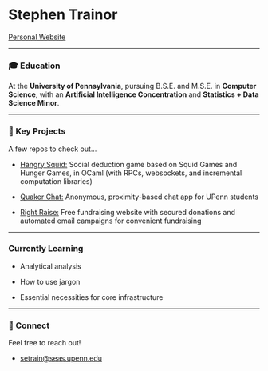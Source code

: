# Stephen Trainor
[Personal Website](https://osteriastefano.vercel.app/)

---

### 🎓 Education

At the **University of Pennsylvania**, pursuing B.S.E. and M.S.E. in **Computer Science**, with an **Artificial Intelligence Concentration** and **Statistics + Data Science Minor**.

---

### 🚀 Key Projects

A few repos to check out...

* [Hangry Squid:](https://github.com/fahimmehraj/hangry-squid) Social deduction game based on Squid Games and Hunger Games, in OCaml (with RPCs, websockets, and incremental computation libraries)

* [Quaker Chat:](https://github.com/StephenTrainor/dp-hacks-frontend) Anonymous, proximity-based chat app for UPenn students

* [Right Raise:](https://github.com/StephenTrainor/rightraise) Free fundraising website with secured donations and automated email campaigns for convenient fundraising

---

### Currently Learning

* Analytical analysis

* How to use jargon

* Essential necessities for core infrastructure

---

### 🤝 Connect

Feel free to reach out!

* setrain@seas.upenn.edu
